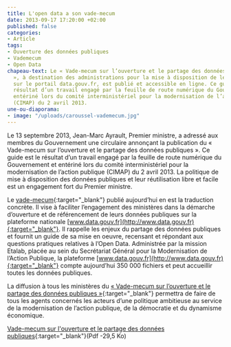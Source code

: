 ```yaml
---
title: L'open data a son vade-mecum
date: 2013-09-17 17:20:00 +02:00
published: false
categories:
- Article
tags:
- Ouverture des données publiques
- Vademecum
- Open Data
chapeau-text: Le « Vade-mecum sur l’ouverture et le partage des données publiques
  », à destination des administrations pour la mise à disposition de leurs données
  sur le portail data.gouv.fr, est publié et accessible en ligne. Ce guide est le
  résultat d’un travail engagé par la feuille de route numérique du Gouvernement et
  entériné lors du comité interministériel pour la modernisation de l’action publique
  (CIMAP) du 2 avril 2013.
une-ou-diaporama:
- image: "/uploads/caroussel-vademecum.jpg"
---
```


Le 13 septembre 2013, Jean-Marc Ayrault, Premier ministre, a adressé aux membres du Gouvernement une circulaire annonçant la publication du « Vade-mecum sur l’ouverture et le partage des données publiques ». Ce guide est le résultat d’un travail engagé par la feuille de route numérique du Gouvernement et entériné lors du comité interministériel pour la modernisation de l’action publique (CIMAP) du 2 avril 2013. La politique de mise à disposition des données publiques et leur réutilisation libre et facile est un engagement fort du Premier ministre.

Le [vade-mecum](http://www.gouvernement.fr/presse/vade-mecum-sur-l-ouverture-et-le-partage-des-donnees-publiques){:target="_blank"} publié aujourd’hui en est la traduction concrète. Il vise à faciliter l’engagement des ministères dans la démarche d’ouverture et de référencement de leurs données publiques sur la plateforme nationale [www.data.gouv.fr](http://www.data.gouv.fr){:target="_blank"}. Il rappelle les enjeux du partage des données publiques et fournit un guide de sa mise en oeuvre, recensant et répondant aux questions pratiques relatives à l’Open Data.
Administrée par la mission Etalab, placée au sein du Secrétariat Général pour la Modernisation de l’Action Publique, la plateforme [www.data.gouv.fr](http://www.data.gouv.fr){:target="_blank"} compte aujourd’hui 350 000 fichiers et peut accueillir toutes les données publiques.

La diffusion à tous les ministères du [« Vade-mecum sur l’ouverture et le partage des données publiques »](https://www.gouvernement.fr/presse/vade-mecum-sur-l-ouverture-et-le-partage-des-donnees-publiques){:target="_blank"} permettra de faire de tous les agents concernés les acteurs d’une politique ambitieuse au service de la modernisation de l’action publique, de la démocratie et du dynamisme économique.

[Vade-mecum sur l'ouverture et le partage des données publiques](https://www.modernisation.gouv.fr/sites/default/files/fichiers-attaches/vademecum-ouverture.pdf){:target="_blank"}(Pdf -29,5 Ko)